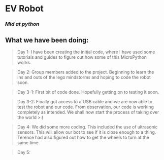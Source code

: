 # EV  Robot
### *Mid at python*

## What we have been doing:

>Day 1: I have been creating the initial code, where I have used some tutorials and guides to figure out how some of this MicroPython works. 

>Day 2: Group members added to the project. Beginning to learn the ins and outs of the lego mindstorms and hoping to code the robot soon.

>Day 3-1: First bit of code done. Hopefully getting on to testing it soon.

>Day 3-2: Finally got access to a USB cable and we are now able to test the robot and our code. From observation, our code is working completely as intended. We shall now start the process of taking over the world >:)

>Day 4: We did some more coding. This included the use of ultrasonic sensors. This will allow our bot to see if it is close enough to a thing. Terence had also figured out how to get the wheels to turn at the same time. 

>Day 5: 